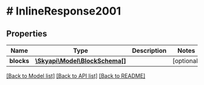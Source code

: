# # InlineResponse2001

## Properties

Name | Type | Description | Notes
------------ | ------------- | ------------- | -------------
**blocks** | [**\Skyapi\Model\BlockSchema[]**](BlockSchema.md) |  | [optional] 

[[Back to Model list]](../../README.md#documentation-for-models) [[Back to API list]](../../README.md#documentation-for-api-endpoints) [[Back to README]](../../README.md)


